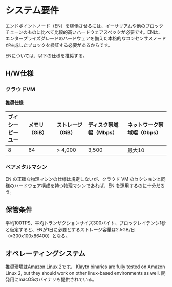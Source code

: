 # システム要件

エンドポイントノード（EN）を稼働させるには、イーサリアムや他のブロックチェーンのものに比べて比較的高いハードウェアスペックが必要です。ENは、エンタープライズグレードのハードウェアを備えた本格的なコンセンサスノードが生成したブロックを検証する必要があるからです。

ENについては、以下の仕様を推奨する。

## H/W仕様<a id="h-w-specification"></a>

### クラウドVM<a id="cloud-vm"></a>

#### 推奨仕様<a id="recommended-specification-based-on-aws"></a>

| ブイシーピーユー | メモリ（GiB） | ストレージ（GiB） | ディスク帯域幅（Mbps） | ネットワーク帯域幅（Gbps） |
| :------- | :------- | :--------- | :------------ | :-------------- |
| 8        | 64       | > 4,000    | 3,500         | 最大10            |

### ベアメタルマシン<a id="bare-metal-machine"></a>

EN の正確な物理マシンの仕様は規定しないが、クラウド VM のセクションと同様のハードウェア構成を持つ物理マシンであれば、EN を運用するのに十分だろう。

## 保管条件<a id="storage-requirements"></a>

平均100TPS、平均トランザクションサイズ300バイト、ブロックレイテンシ1秒と仮定すると、ENが1日に必要とするストレージ容量は2.5GB/日（=300x100x86400）となる。

## オペレーティングシステム<a id="operating-system"></a>

推奨環境は[Amazon Linux 2](https://aws.amazon.com/ko/about-aws/whats-new/2017/12/introducing-amazon-linux-2/)です。
Klaytn binaries are fully tested on Amazon Linux 2, but they should work on other linux-based environments as well.
開発用にmacOSのバイナリも提供されている。
